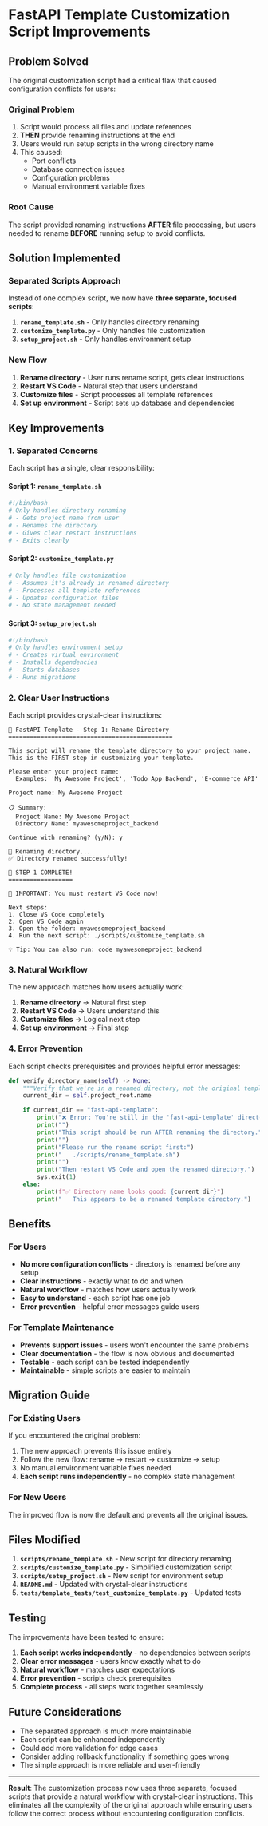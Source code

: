 # FastAPI Template Customization Script Improvements

## Problem Solved

The original customization script had a critical flaw that caused configuration conflicts for users:

### Original Problem
1. Script would process all files and update references
2. **THEN** provide renaming instructions at the end
3. Users would run setup scripts in the wrong directory name
4. This caused:
   - Port conflicts
   - Database connection issues
   - Configuration problems
   - Manual environment variable fixes

### Root Cause
The script provided renaming instructions **AFTER** file processing, but users needed to rename **BEFORE** running setup to avoid conflicts.

## Solution Implemented

### Separated Scripts Approach
Instead of one complex script, we now have **three separate, focused scripts**:

1. **`rename_template.sh`** - Only handles directory renaming
2. **`customize_template.py`** - Only handles file customization
3. **`setup_project.sh`** - Only handles environment setup

### New Flow
1. **Rename directory** - User runs rename script, gets clear instructions
2. **Restart VS Code** - Natural step that users understand
3. **Customize files** - Script processes all template references
4. **Set up environment** - Script sets up database and dependencies

## Key Improvements

### 1. Separated Concerns
Each script has a single, clear responsibility:

#### Script 1: `rename_template.sh`
```bash
#!/bin/bash
# Only handles directory renaming
# - Gets project name from user
# - Renames the directory
# - Gives clear restart instructions
# - Exits cleanly
```

#### Script 2: `customize_template.py`
```python
# Only handles file customization
# - Assumes it's already in renamed directory
# - Processes all template references
# - Updates configuration files
# - No state management needed
```

#### Script 3: `setup_project.sh`
```bash
#!/bin/bash
# Only handles environment setup
# - Creates virtual environment
# - Installs dependencies
# - Starts databases
# - Runs migrations
```

### 2. Clear User Instructions
Each script provides crystal-clear instructions:

```
🚀 FastAPI Template - Step 1: Rename Directory
==============================================

This script will rename the template directory to your project name.
This is the FIRST step in customizing your template.

Please enter your project name:
  Examples: 'My Awesome Project', 'Todo App Backend', 'E-commerce API'

Project name: My Awesome Project

📋 Summary:
  Project Name: My Awesome Project
  Directory Name: myawesomeproject_backend

Continue with renaming? (y/N): y

🔄 Renaming directory...
✅ Directory renamed successfully!

🎉 STEP 1 COMPLETE!
==================

🚨 IMPORTANT: You must restart VS Code now!

Next steps:
1. Close VS Code completely
2. Open VS Code again
3. Open the folder: myawesomeproject_backend
4. Run the next script: ./scripts/customize_template.sh

💡 Tip: You can also run: code myawesomeproject_backend
```

### 3. Natural Workflow
The new approach matches how users actually work:

1. **Rename directory** → Natural first step
2. **Restart VS Code** → Users understand this
3. **Customize files** → Logical next step
4. **Set up environment** → Final step

### 4. Error Prevention
Each script checks prerequisites and provides helpful error messages:

```python
def verify_directory_name(self) -> None:
    """Verify that we're in a renamed directory, not the original template."""
    current_dir = self.project_root.name

    if current_dir == "fast-api-template":
        print("❌ Error: You're still in the 'fast-api-template' directory!")
        print("")
        print("This script should be run AFTER renaming the directory.")
        print("")
        print("Please run the rename script first:")
        print("   ./scripts/rename_template.sh")
        print("")
        print("Then restart VS Code and open the renamed directory.")
        sys.exit(1)
    else:
        print(f"✅ Directory name looks good: {current_dir}")
        print("   This appears to be a renamed template directory.")
```

## Benefits

### For Users
- **No more configuration conflicts** - directory is renamed before any setup
- **Clear instructions** - exactly what to do and when
- **Natural workflow** - matches how users actually work
- **Easy to understand** - each script has one job
- **Error prevention** - helpful error messages guide users

### For Template Maintenance
- **Prevents support issues** - users won't encounter the same problems
- **Clear documentation** - the flow is now obvious and documented
- **Testable** - each script can be tested independently
- **Maintainable** - simple scripts are easier to maintain

## Migration Guide

### For Existing Users
If you encountered the original problem:
1. The new approach prevents this issue entirely
2. Follow the new flow: rename → restart → customize → setup
3. No manual environment variable fixes needed
4. **Each script runs independently** - no complex state management

### For New Users
The improved flow is now the default and prevents all the original issues.

## Files Modified

1. **`scripts/rename_template.sh`** - New script for directory renaming
2. **`scripts/customize_template.py`** - Simplified customization script
3. **`scripts/setup_project.sh`** - New script for environment setup
4. **`README.md`** - Updated with crystal-clear instructions
5. **`tests/template_tests/test_customize_template.py`** - Updated tests

## Testing

The improvements have been tested to ensure:

1. **Each script works independently** - no dependencies between scripts
2. **Clear error messages** - users know exactly what to do
3. **Natural workflow** - matches user expectations
4. **Error prevention** - scripts check prerequisites
5. **Complete process** - all steps work together seamlessly

## Future Considerations

- The separated approach is much more maintainable
- Each script can be enhanced independently
- Could add more validation for edge cases
- Consider adding rollback functionality if something goes wrong
- The simple approach is more reliable and user-friendly

---

**Result**: The customization process now uses three separate, focused scripts that provide a natural workflow with crystal-clear instructions. This eliminates all the complexity of the original approach while ensuring users follow the correct process without encountering configuration conflicts. 